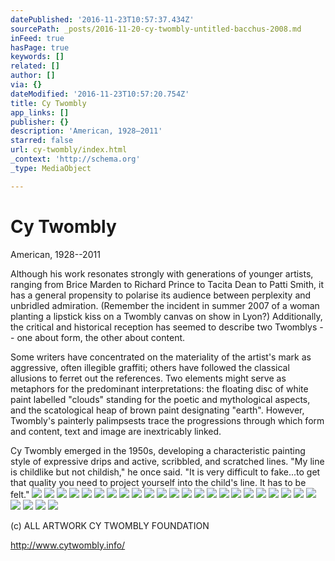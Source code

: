 ```yaml
---
datePublished: '2016-11-23T10:57:37.434Z'
sourcePath: _posts/2016-11-20-cy-twombly-untitled-bacchus-2008.md
inFeed: true
hasPage: true
keywords: []
related: []
author: []
via: {}
dateModified: '2016-11-23T10:57:20.754Z'
title: Cy Twombly
app_links: []
publisher: {}
description: 'American, 1928–2011'
starred: false
url: cy-twombly/index.html
_context: 'http://schema.org'
_type: MediaObject

---
```

# Cy Twombly

American, 1928--2011

Although his work resonates strongly with generations of younger artists, ranging from Brice Marden to Richard Prince to Tacita Dean to Patti Smith, it has a general propensity to polarise its audience between perplexity and unbridled admiration. (Remember the incident in summer 2007 of a woman planting a lipstick kiss on a Twombly canvas on show in Lyon?) Additionally, the critical and historical reception has seemed to describe two Twomblys -- one about form, the other about content.

Some writers have concentrated on the materiality of the artist's mark as aggressive, often illegible graffiti; others have followed the classical allusions to ferret out the references. Two elements might serve as metaphors for the predominant interpretations: the floating disc of white paint labelled "clouds" standing for the poetic and mythological aspects, and the scatological heap of brown paint designating "earth". However, Twombly's painterly palimpsests trace the progressions through which form and content, text and image are inextricably linked.

Cy Twombly emerged in the 1950s, developing a characteristic painting style of expressive drips and active, scribbled, and scratched lines. "My line is childlike but not childish," he once said. "It is very difficult to fake...to get that quality you need to project yourself into the child's line. It has to be felt."
![](https://the-grid-user-content.s3-us-west-2.amazonaws.com/138ce22e-65d8-43d4-a9d3-746733eb41d0.jpg)
![](https://the-grid-user-content.s3-us-west-2.amazonaws.com/3d1d6193-709d-4a91-9fe7-507ccf603491.jpg)
![](https://the-grid-user-content.s3-us-west-2.amazonaws.com/c1d48dcf-9368-4235-b5f3-b8c46d608457.jpg)
![](https://the-grid-user-content.s3-us-west-2.amazonaws.com/93417389-fb0b-45dc-9bc9-a82989302692.jpg)
![](https://the-grid-user-content.s3-us-west-2.amazonaws.com/32a59f1c-e2a7-499b-a392-090d453147f7.jpg)
![](https://the-grid-user-content.s3-us-west-2.amazonaws.com/6706270a-ba8e-4427-b261-3d9f606635d8.jpg)
![](https://the-grid-user-content.s3-us-west-2.amazonaws.com/aa883f44-ba44-4230-8ffe-7edc5d700e15.jpg)
![](https://the-grid-user-content.s3-us-west-2.amazonaws.com/c325a9a8-8c53-47fb-b958-c41872867299.jpg)
![](https://the-grid-user-content.s3-us-west-2.amazonaws.com/39f12061-4a2a-4a6c-a87e-ba5ad460a1ad.jpg)
![](https://the-grid-user-content.s3-us-west-2.amazonaws.com/345f451c-073a-4cb3-9c51-fda317428010.jpg)
![](https://the-grid-user-content.s3-us-west-2.amazonaws.com/16aef386-89f4-46f0-8b28-72510f1a2b57.jpg)
![](https://the-grid-user-content.s3-us-west-2.amazonaws.com/9b5f1f71-ebe8-4176-b2de-41ae338caff8.jpg)
![](https://the-grid-user-content.s3-us-west-2.amazonaws.com/bd8f59a1-0f29-42bf-a30d-33ceaa4fec02.jpg)
![](https://the-grid-user-content.s3-us-west-2.amazonaws.com/07ee227a-2126-4298-8a76-28c133d5570a.jpg)
![](https://the-grid-user-content.s3-us-west-2.amazonaws.com/ee166917-dbe7-49a0-8aee-c5ee455ceebb.jpg)
![](https://the-grid-user-content.s3-us-west-2.amazonaws.com/636fc877-2cd1-45b0-945a-cba7c6d37876.jpg)
![](https://the-grid-user-content.s3-us-west-2.amazonaws.com/324a7621-1dfc-4a0f-92a5-25deb37c067b.jpg)
![](https://the-grid-user-content.s3-us-west-2.amazonaws.com/16fc89fc-e4ee-4856-93c0-a48cac2de0d1.jpg)
![](https://the-grid-user-content.s3-us-west-2.amazonaws.com/8a2e8a16-203f-4f6e-a522-295bc956f004.jpg)
![](https://the-grid-user-content.s3-us-west-2.amazonaws.com/20744b72-ed64-4d81-b36c-125ef52ec4aa.jpg)
![](https://the-grid-user-content.s3-us-west-2.amazonaws.com/6404c0a0-71af-4a11-9d4b-fb4ba9be345e.jpg)
![](https://the-grid-user-content.s3-us-west-2.amazonaws.com/a66daecc-a68c-45a9-848f-0f79570eed29.jpg)
![](https://the-grid-user-content.s3-us-west-2.amazonaws.com/856b0b4e-80bd-4dc0-b63e-594c4e670102.jpg)
![](https://the-grid-user-content.s3-us-west-2.amazonaws.com/eea7e3ef-108e-4966-8289-f7e91b7c1f06.jpg)
![](https://the-grid-user-content.s3-us-west-2.amazonaws.com/b461531e-6487-424d-af00-b97f00e0bbc7.jpg)
![](https://the-grid-user-content.s3-us-west-2.amazonaws.com/c77a5405-0871-4e85-aa02-e2c889f1459f.jpg)
![](https://the-grid-user-content.s3-us-west-2.amazonaws.com/1a89e42e-d6fa-497d-bc97-caa3272dce15.jpg)

(c) ALL ARTWORK CY TWOMBLY FOUNDATION

http://www.cytwombly.info/